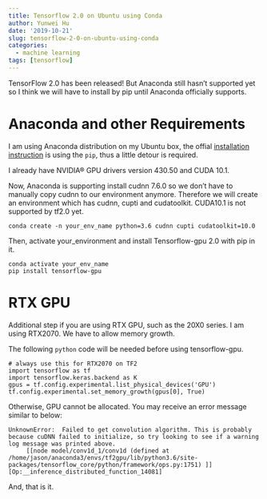 ```yaml
---
title: Tensorflow 2.0 on Ubuntu using Conda
author: Yunwei Hu
date: '2019-10-21'
slug: tensorflow-2-0-on-ubuntu-using-conda
categories:
  - machine learning
tags: [tensorflow]
---
```

TensorFlow 2.0 has been released! But Anaconda still hasn’t supported yet so I think we will have to install by pip until Anaconda officially supports. 

# Anaconda and other Requirements

I am using Anaconda distribution on my Ubuntu box, the offial [installation instruction](https://www.tensorflow.org/install) is using the `pip`, thus a little detour is required. 

I already have NVIDIA® GPU drivers version 430.50 and CUDA 10.1.

Now, Anaconda is supporting install cudnn 7.6.0 so we don’t have to manually copy cudnn to our environment anymore. Therefore we will create an environment which has cudnn, cupti and cudatoolkit. CUDA10.1 is not supported by tf2.0 yet. 

```
conda create -n your_env_name python=3.6 cudnn cupti cudatoolkit=10.0
```

Then, activate your_environment and install Tensorflow-gpu 2.0 with pip in it.

```
conda activate your_env_name
pip install tensorflow-gpu
```

# RTX GPU

Additional step if you are using RTX GPU, such as the 20X0 series. 
I am using RTX2070. We have to allow memory growth. 

The following `python` code will be needed before using tensorflow-gpu. 

```
# always use this for RTX2070 on TF2
import tensorflow as tf
import tensorflow.keras.backend as K
gpus = tf.config.experimental.list_physical_devices('GPU')
tf.config.experimental.set_memory_growth(gpus[0], True)
```
Otherwise, GPU cannot be allocated. You may receive an error message similar to below:

```
UnknownError:  Failed to get convolution algorithm. This is probably because cuDNN failed to initialize, so try looking to see if a warning log message was printed above.
	 [[node model/conv1d_1/conv1d (defined at /home/jason/anaconda3/envs/tf2gpu/lib/python3.6/site-packages/tensorflow_core/python/framework/ops.py:1751) ]] [Op:__inference_distributed_function_14081]
```
And, that is it. 
